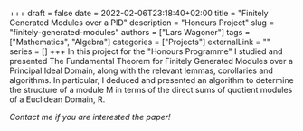 +++ 
draft = false
date = 2022-02-06T23:18:40+02:00
title = "Finitely Generated Modules over a PID"
description = "Honours Project"
slug = "finitely-generated-modules"
authors = ["Lars Wagoner"]
tags = ["Mathematics", "Algebra"]
categories = ["Projects"]
externalLink = ""
series = []
+++
In this project for the "Honours Programme" I studied and presented The Fundamental Theorem for Finitely Generated Modules over a Principal Ideal Domain, along with the relevant lemmas, corollaries and algorithms. In particular, I deduced and presented an algorithm to determine the structure of a module M in terms of the direct sums of quotient modules of a Euclidean Domain, R. 

*Contact me if you are interested the paper!*